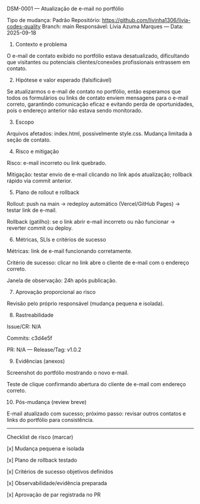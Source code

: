 DSM-0001 — Atualização de e-mail no portfólio

Tipo de mudança: Padrão
Repositório: https://github.com/livinha1306/livia-codes-quality
Branch: main
Responsável: Lívia Azuma Marques — Data: 2025-09-18

1. Contexto e problema

O e-mail de contato exibido no portfólio estava desatualizado, dificultando que visitantes ou potenciais clientes/conexões profissionais entrassem em contato.

2. Hipótese e valor esperado (falsificável)

Se atualizarmos o e-mail de contato no portfólio, então esperamos que todos os formulários ou links de contato enviem mensagens para o e-mail correto, garantindo comunicação eficaz e evitando perda de oportunidades, pois o endereço anterior não estava sendo monitorado.

3. Escopo

Arquivos afetados: index.html, possivelmente style.css. Mudança limitada à seção de contato.

4. Risco e mitigação

Risco: e-mail incorreto ou link quebrado.

Mitigação: testar envio de e-mail clicando no link após atualização; rollback rápido via commit anterior.


5. Plano de rollout e rollback

Rollout: push na main → redeploy automático (Vercel/GitHub Pages) → testar link de e-mail.

Rollback (gatilho): se o link abrir e-mail incorreto ou não funcionar → reverter commit ou deploy.


6. Métricas, SLIs e critérios de sucesso

Métricas: link de e-mail funcionando corretamente.

Critério de sucesso: clicar no link abre o cliente de e-mail com o endereço correto.

Janela de observação: 24h após publicação.


7. Aprovação proporcional ao risco

Revisão pelo próprio responsável (mudança pequena e isolada).

8. Rastreabilidade

Issue/CR: N/A

Commits: c3d4e5f

PR: N/A — Release/Tag: v1.0.2


9. Evidências (anexos)

Screenshot do portfólio mostrando o novo e-mail.

Teste de clique confirmando abertura do cliente de e-mail com endereço correto.


10. Pós-mudança (review breve)

E-mail atualizado com sucesso; próximo passo: revisar outros contatos e links do portfólio para consistência.


---

Checklist de risco (marcar)

[x] Mudança pequena e isolada

[x] Plano de rollback testado

[x] Critérios de sucesso objetivos definidos

[x] Observabilidade/evidência preparada

[x] Aprovação de par registrada no PR